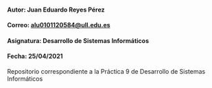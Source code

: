 #### Autor: Juan Eduardo Reyes Pérez
#### Correo: alu0101120584@ull.edu.es
#### Asignatura: Desarrollo de Sistemas Informáticos
#### Fecha: 25/04/2021

Repositorio correspondiente a la Práctica 9 de Desarrollo de Sistemas Informáticos

